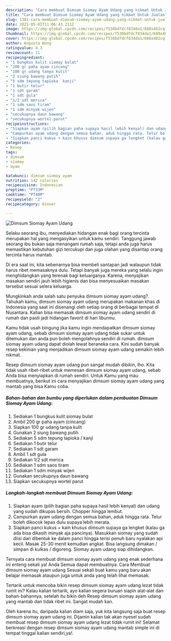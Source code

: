 ```yaml
---
description: "Cara membuat Dimsum Siomay Ayam Udang yang nikmat Untuk Jualan"
title: "Cara membuat Dimsum Siomay Ayam Udang yang nikmat Untuk Jualan"
slug: 1381-cara-membuat-dimsum-siomay-ayam-udang-yang-nikmat-untuk-jualan
date: 2021-05-01T11:06:43.211Z
image: https://img-global.cpcdn.com/recipes/f538bdfdcf834da1/680x482cq70/dimsum-siomay-ayam-udang-foto-resep-utama.jpg
thumbnail: https://img-global.cpcdn.com/recipes/f538bdfdcf834da1/680x482cq70/dimsum-siomay-ayam-udang-foto-resep-utama.jpg
cover: https://img-global.cpcdn.com/recipes/f538bdfdcf834da1/680x482cq70/dimsum-siomay-ayam-udang-foto-resep-utama.jpg
author: Augusta Wong
ratingvalue: 4.3
reviewcount: 11
recipeingredient:
- "1 bungkus kulit siomay bulat"
- "200 gr paha ayam cincang"
- "100 gr udang tanpa kulit"
- "2 siung bawang putih"
- "5 sdm tepung tapioka  kanji"
- "1 butir telur"
- "1 sdt garam"
- "1 sdt gula"
- "1/2 sdt merica"
- "1 sdm saos tiram"
- "1 sdm minyak wijen"
- "secukupnya daun bawang"
- "secukupnya wortel parut"
recipeinstructions:
- "Siapkan ayam (pilih bagian paha supaya hasil lebih kenyal) dan udang yang sudah dikupas bersih. Chopper hingga lembut."
- "Campurkan ayam udang dengan semua bahan, aduk hingga rata. Telur boleh dikocok lepas dulu supaya lebih merata."
- "Siapkan panci kukus + kain khusus dimsum supaya ga lengket (kalau ga ada bisa dikasih minyak aja pancinya). Masukkan siomay yang sudah diisi dan dibentuk ke dalam panci hingga terisi penuh baru nyalakan api kecil. Masak 25-30 menit kemudian angkat. Bisa langsung dimakan / simpan di kulkas / digoreng. Siomay ayam udang siap dihidangkan."
categories:
- Resep
tags:
- dimsum
- siomay
- ayam

katakunci: dimsum siomay ayam 
nutrition: 142 calories
recipecuisine: Indonesian
preptime: "PT33M"
cooktime: "PT40M"
recipeyield: "2"
recipecategory: Dinner

---
```



![Dimsum Siomay Ayam Udang](https://img-global.cpcdn.com/recipes/f538bdfdcf834da1/680x482cq70/dimsum-siomay-ayam-udang-foto-resep-utama.jpg)

Selaku seorang ibu, menyediakan hidangan enak bagi orang tercinta merupakan hal yang mengasyikan untuk kamu sendiri. Tanggung jawab seorang ibu bukan saja menangani rumah saja, tetapi anda juga harus memastikan kebutuhan gizi tercukupi dan juga olahan yang disantap orang tercinta harus mantab.

Di era  saat ini, kita sebenarnya bisa membeli santapan jadi walaupun tidak harus ribet memasaknya dulu. Tetapi banyak juga mereka yang selalu ingin menghidangkan yang terenak bagi keluarganya. Karena, menyajikan masakan sendiri jauh lebih higienis dan bisa menyesuaikan masakan tersebut sesuai selera keluarga. 



Mungkinkah anda salah satu penyuka dimsum siomay ayam udang?. Tahukah kamu, dimsum siomay ayam udang merupakan makanan khas di Indonesia yang saat ini disenangi oleh setiap orang di berbagai tempat di Nusantara. Kalian bisa memasak dimsum siomay ayam udang sendiri di rumah dan pasti jadi hidangan favorit di hari liburmu.

Kamu tidak usah bingung jika kamu ingin mendapatkan dimsum siomay ayam udang, sebab dimsum siomay ayam udang tidak sukar untuk ditemukan dan anda pun boleh mengolahnya sendiri di rumah. dimsum siomay ayam udang dapat diolah lewat beraneka cara. Kini sudah banyak resep kekinian yang menjadikan dimsum siomay ayam udang semakin lebih nikmat.

Resep dimsum siomay ayam udang pun sangat mudah dibikin, lho. Kita tidak usah ribet-ribet untuk memesan dimsum siomay ayam udang, sebab Anda bisa menyiapkan di rumah sendiri. Untuk Kamu yang mau membuatnya, berikut ini cara menyajikan dimsum siomay ayam udang yang mantab yang bisa Kamu coba.

<!--inarticleads1-->

##### Bahan-bahan dan bumbu yang diperlukan dalam pembuatan Dimsum Siomay Ayam Udang:

1. Sediakan 1 bungkus kulit siomay bulat
1. Ambil 200 gr paha ayam (cincang)
1. Siapkan 100 gr udang tanpa kulit
1. Gunakan 2 siung bawang putih
1. Sediakan 5 sdm tepung tapioka / kanji
1. Sediakan 1 butir telur
1. Sediakan 1 sdt garam
1. Ambil 1 sdt gula
1. Sediakan 1/2 sdt merica
1. Sediakan 1 sdm saos tiram
1. Sediakan 1 sdm minyak wijen
1. Gunakan secukupnya daun bawang
1. Siapkan secukupnya wortel parut




<!--inarticleads2-->

##### Langkah-langkah membuat Dimsum Siomay Ayam Udang:

1. Siapkan ayam (pilih bagian paha supaya hasil lebih kenyal) dan udang yang sudah dikupas bersih. Chopper hingga lembut.
1. Campurkan ayam udang dengan semua bahan, aduk hingga rata. Telur boleh dikocok lepas dulu supaya lebih merata.
1. Siapkan panci kukus + kain khusus dimsum supaya ga lengket (kalau ga ada bisa dikasih minyak aja pancinya). Masukkan siomay yang sudah diisi dan dibentuk ke dalam panci hingga terisi penuh baru nyalakan api kecil. Masak 25-30 menit kemudian angkat. Bisa langsung dimakan / simpan di kulkas / digoreng. Siomay ayam udang siap dihidangkan.




Ternyata cara membuat dimsum siomay ayam udang yang enak sederhana ini enteng sekali ya! Anda Semua dapat membuatnya. Cara Membuat dimsum siomay ayam udang Sesuai sekali buat kamu yang baru akan belajar memasak ataupun juga untuk anda yang telah lihai memasak.

Tertarik untuk mencoba bikin resep dimsum siomay ayam udang lezat tidak rumit ini? Kalau kalian tertarik, ayo kalian segera buruan siapin alat-alat dan bahan-bahannya, setelah itu bikin deh Resep dimsum siomay ayam udang yang mantab dan tidak ribet ini. Sangat mudah kan. 

Oleh karena itu, daripada kalian diam saja, yuk kita langsung saja buat resep dimsum siomay ayam udang ini. Dijamin kalian tak akan nyesel sudah membuat resep dimsum siomay ayam udang lezat tidak rumit ini! Selamat berkreasi dengan resep dimsum siomay ayam udang mantab simple ini di tempat tinggal kalian sendiri,ya!.

